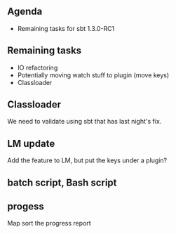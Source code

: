 ## Agenda

- Remaining tasks for sbt 1.3.0-RC1

## Remaining tasks

- IO refactoring
- Potentially moving watch stuff to plugin (move keys)
- Classloader


## Classloader

We need to validate using sbt that has last night's fix.

## LM update

Add the feature to LM, but put the keys under a plugin?

## batch script, Bash script


## progess

Map
sort the progress report
